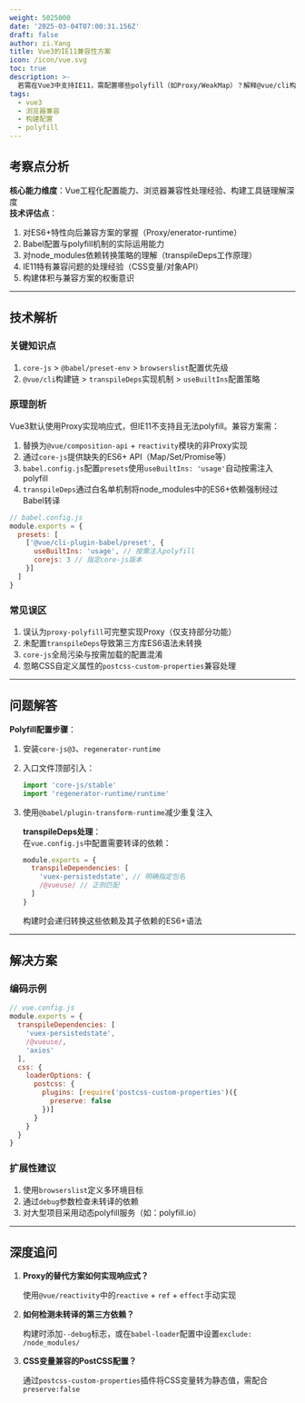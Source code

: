 ```yaml
---
weight: 5025000
date: '2025-03-04T07:00:31.156Z'
draft: false
author: zi.Yang
title: Vue3的IE11兼容性方案
icon: /icon/vue.svg
toc: true
description: >-
  若需在Vue3中支持IE11，需配置哪些polyfill（如Proxy/WeakMap）？解释@vue/cli构建时如何通过babel.config.js的transpileDeps选项处理依赖转换。
tags:
  - vue3
  - 浏览器兼容
  - 构建配置
  - polyfill
---
```


## 考察点分析

**核心能力维度**：Vue工程化配置能力、浏览器兼容性处理经验、构建工具链理解深度  
**技术评估点**：  

1. 对ES6+特性向后兼容方案的掌握（Proxy/enerator-runtime）  
2. Babel配置与polyfill机制的实际运用能力  
3. 对node_modules依赖转换策略的理解（transpileDeps工作原理）  
4. IE11特有兼容问题的处理经验（CSS变量/对象API）  
5. 构建体积与兼容方案的权衡意识  

---

## 技术解析  

### 关键知识点  

1. `core-js` > `@babel/preset-env` > `browserslist`配置优先级  
2. `@vue/cli`构建链 > `transpileDeps`实现机制 > `useBuiltIns`配置策略  

### 原理剖析  

Vue3默认使用Proxy实现响应式，但IE11不支持且无法polyfill。兼容方案需：  

1. 替换为`@vue/composition-api` + `reactivity`模块的非Proxy实现  
2. 通过`core-js`提供缺失的ES6+ API（Map/Set/Promise等）  
3. `babel.config.js`配置`presets`使用`useBuiltIns: 'usage'`自动按需注入polyfill  
4. `transpileDeps`通过白名单机制将node_modules中的ES6+依赖强制经过Babel转译  

```javascript
// babel.config.js
module.exports = {
  presets: [
    ['@vue/cli-plugin-babel/preset', {
      useBuiltIns: 'usage', // 按需注入polyfill
      corejs: 3 // 指定core-js版本
    }]
  ]
}
```

### 常见误区  

1. 误认为`proxy-polyfill`可完整实现Proxy（仅支持部分功能）  
2. 未配置`transpileDeps`导致第三方库ES6语法未转换  
3. `core-js`全局污染与按需加载的配置混淆  
4. 忽略CSS自定义属性的`postcss-custom-properties`兼容处理  

---

## 问题解答  

**Polyfill配置步骤**：  

1. 安装`core-js@3`、`regenerator-runtime`  
2. 入口文件顶部引入：  

    ```javascript
    import 'core-js/stable' 
    import 'regenerator-runtime/runtime'
    ```  

3. 使用`@babel/plugin-transform-runtime`减少重复注入  

    **transpileDeps处理**：  
    在`vue.config.js`中配置需要转译的依赖：  

    ```javascript
    module.exports = {
      transpileDependencies: [
        'vuex-persistedstate', // 明确指定包名
        /@vueuse/ // 正则匹配
      ]
    }
    ```  

    构建时会递归转换这些依赖及其子依赖的ES6+语法  

---

## 解决方案  

### 编码示例  

```javascript
// vue.config.js
module.exports = {
  transpileDependencies: [
    'vuex-persistedstate',
    /@vueuse/,
    'axios'  
  ],  
  css: {
    loaderOptions: {
      postcss: {
        plugins: [require('postcss-custom-properties')({
          preserve: false  
        })]
      }
    }
  }
}
```

### 扩展性建议  

1. 使用`browserslist`定义多环境目标  
2. 通过`debug`参数检查未转译的依赖  
3. 对大型项目采用动态polyfill服务（如：polyfill.io）  

---

## 深度追问  

1. **Proxy的替代方案如何实现响应式？**  

    使用`@vue/reactivity`中的`reactive` + `ref` + `effect`手动实现  

2. **如何检测未转译的第三方依赖？**  

    构建时添加`--debug`标志，或在`babel-loader`配置中设置`exclude: /node_modules/`  

3. **CSS变量兼容的PostCSS配置？**  

    通过`postcss-custom-properties`插件将CSS变量转为静态值，需配合`preserve:false`
